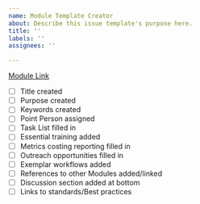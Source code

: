 ```yaml
---
name: Module Template Creator
about: Describe this issue template's purpose here.
title: ''
labels: ''
assignees: ''

---
```


[Module Link](https://github.com/EntCollNet/BugFlow/blob/master/modules/module_1/module_1A.md)
- [ ] Title created
- [ ] Purpose created
- [ ] Keywords created
- [ ] Point Person assigned
- [ ] Task List filled in
- [ ] Essential training added
- [ ] Metrics costing reporting filled in
- [ ] Outreach opportunities filled in
- [ ] Exemplar workflows added
- [ ] References to other Modules added/linked
- [ ] Discussion section added at bottom
- [ ] Links to standards/Best practices
